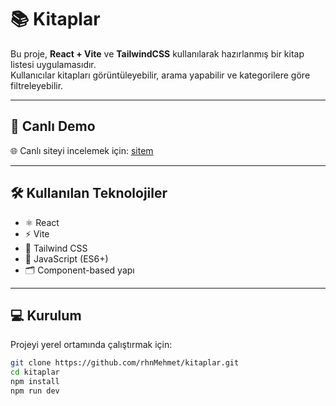# 📚 Kitaplar

Bu proje, **React + Vite** ve **TailwindCSS** kullanılarak hazırlanmış bir kitap listesi uygulamasıdır.  
Kullanıcılar kitapları görüntüleyebilir, arama yapabilir ve kategorilere göre filtreleyebilir.

---

## 🚀 Canlı Demo

🌐 Canlı siteyi incelemek için: [sitem](https://kitaplar-pi.vercel.app)

---

## 🛠️ Kullanılan Teknolojiler

- ⚛️ React  
- ⚡ Vite  
- 🎨 Tailwind CSS  
- 🧩 JavaScript (ES6+)  
- 🗂️ Component-based yapı  

---

## 💻 Kurulum

Projeyi yerel ortamında çalıştırmak için:

```bash
git clone https://github.com/rhnMehmet/kitaplar.git
cd kitaplar
npm install
npm run dev
